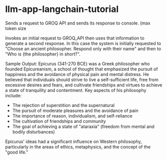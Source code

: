 # llm-app-langchain-tutorial
Sends a request to GROQ API and sends its response to console. (max token size

Invokes an initial request to GROQ_API then uses that information to generate a second response.
In this case the system is initially requested to "Choose an ancient philosopher. Respond only with their name" and then to "Who is {the philosopher} in short?".

Sample Output:
Epicurus (341-270 BCE) was a Greek philosopher who founded Epicureanism, a school of thought that emphasized the pursuit of happiness and the avoidance of physical pain and mental distress. He believed that individuals should strive to live a self-sufficient life, free from excessive desires and fears, and cultivate friendships and virtues to achieve a state of tranquility and contentment. Key aspects of his philosophy include:

* The rejection of superstition and the supernatural
* The pursuit of moderate pleasures and the avoidance of pain
* The importance of reason, individualism, and self-reliance
* The cultivation of friendships and community
* The goal of achieving a state of "ataraxia" (freedom from mental and bodily disturbances)

Epicurus' ideas had a significant influence on Western philosophy, particularly in the areas of ethics, metaphysics, and the concept of the "good life."

